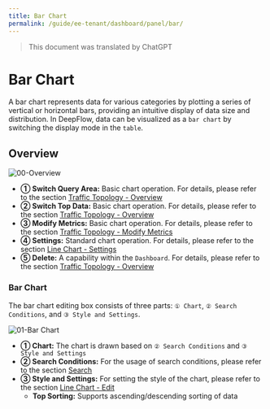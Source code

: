 ```yaml
---
title: Bar Chart
permalink: /guide/ee-tenant/dashboard/panel/bar/
---
```


> This document was translated by ChatGPT

# Bar Chart

A bar chart represents data for various categories by plotting a series of vertical or horizontal bars, providing an intuitive display of data size and distribution. In DeepFlow, data can be visualized as a `bar chart` by switching the display mode in the `table`.

## Overview

![00-Overview](https://yunshan-guangzhou.oss-cn-beijing.aliyuncs.com/pub/pic/2024031865f8001c6c54e.png)

- **① Switch Query Area:** Basic chart operation. For details, please refer to the section [Traffic Topology - Overview](./topology/)
- **② Switch Top Data:** Basic chart operation. For details, please refer to the section [Traffic Topology - Overview](./topology/)
- **③ Modify Metrics:** Basic chart operation. For details, please refer to the section [Traffic Topology - Modify Metrics](./topology/)
- **④ Settings:** Standard chart operation. For details, please refer to the section [Line Chart - Settings](./line/)
- **⑤ Delete:** A capability within the `Dashboard`. For details, please refer to the section [Traffic Topology - Overview](./topology/)

### Bar Chart

The bar chart editing box consists of three parts: `① Chart`, `② Search Conditions`, and `③ Style and Settings`.

![01-Bar Chart](https://yunshan-guangzhou.oss-cn-beijing.aliyuncs.com/pub/pic/2024031865f8001b3666e.png)

- **① Chart:** The chart is drawn based on `② Search Conditions` and `③ Style and Settings`
- **② Search Conditions:** For the usage of search conditions, please refer to the section [Search](../../query/overview/)
- **③ Style and Settings:** For setting the style of the chart, please refer to the section [Line Chart - Edit](./line/)
  - **Top Sorting:** Supports ascending/descending sorting of data